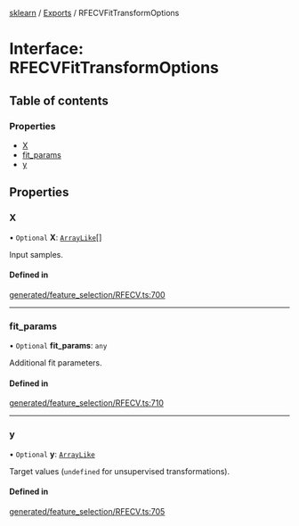 [sklearn](../readme.md) / [Exports](../modules.md) / RFECVFitTransformOptions

# Interface: RFECVFitTransformOptions

## Table of contents

### Properties

- [X](RFECVFitTransformOptions.md#x)
- [fit\_params](RFECVFitTransformOptions.md#fit_params)
- [y](RFECVFitTransformOptions.md#y)

## Properties

### X

• `Optional` **X**: [`ArrayLike`](../modules.md#arraylike)[]

Input samples.

#### Defined in

[generated/feature_selection/RFECV.ts:700](https://github.com/transitive-bullshit/scikit-learn-ts/blob/367336a/packages/sklearn/src/generated/feature_selection/RFECV.ts#L700)

___

### fit\_params

• `Optional` **fit\_params**: `any`

Additional fit parameters.

#### Defined in

[generated/feature_selection/RFECV.ts:710](https://github.com/transitive-bullshit/scikit-learn-ts/blob/367336a/packages/sklearn/src/generated/feature_selection/RFECV.ts#L710)

___

### y

• `Optional` **y**: [`ArrayLike`](../modules.md#arraylike)

Target values (`undefined` for unsupervised transformations).

#### Defined in

[generated/feature_selection/RFECV.ts:705](https://github.com/transitive-bullshit/scikit-learn-ts/blob/367336a/packages/sklearn/src/generated/feature_selection/RFECV.ts#L705)
